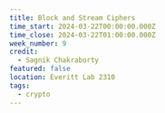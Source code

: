```yaml
---
title: Block and Stream Ciphers
time_start: 2024-03-22T00:00:00.000Z
time_close: 2024-03-22T01:00:00.000Z
week_number: 9
credit:
  - Sagnik Chakraborty
featured: false
location: Everitt Lab 2310
tags:
  - crypto
---
```

